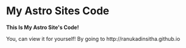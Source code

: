 # My Astro Sites Code #

<p><b>This Is My Astro Site's Code!</b></p>

<p>You, can view it for yourself! By going to <link>http://ranukadinsitha.github.io</link></p>

